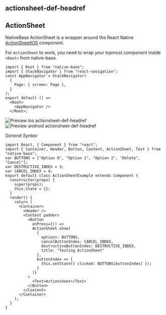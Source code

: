 ## actionsheet-def-headref
## ActionSheet

NativeBase ActionSheet is a wrapper around the React Native [ActionSheetIOS](http://facebook.github.io/react-native/releases/0.44/docs/actionsheetios.html) component.

For `ActionSheet` to work, you need to wrap your topmost component inside `<Root>` from native-base.

```
import { Root } from "native-base";
import { StackNavigator } from "react-navigation";
const AppNavigator = StackNavigator(
  {
    Page: { screen: Page },
  }
);
export default () =>
  <Root>
    <AppNavigator />
  </Root>;
```


![Preview ios actionsheet-def-headref](https://github.com/GeekyAnts/NativeBase-KitchenSink/raw/v2.4.9/screenshots/ios/actionsheet.gif)
![Preview android actionsheet-def-headref](https://github.com/GeekyAnts/NativeBase-KitchenSink/raw/v2.4.9/screenshots/android/actionsheet.gif)

*General Syntax*
<pre class="line-numbers"><code class="language-jsx">import React, { Component } from "react";
import { Container, Header, Button, Content, ActionSheet, Text } from "native-base";
var BUTTONS = ["Option 0", "Option 1", "Option 2", "Delete", "Cancel"];
var DESTRUCTIVE_INDEX = 3;
var CANCEL_INDEX = 4;
export default class ActionSheetExample extends Component {
  constructor(props) {
    super(props);
    this.state = {};
  }
  render() {
    return (
      &lt;Container>
        &lt;Header />
        &lt;Content padder>
          &lt;Button
            onPress={() =>
            ActionSheet.show(
              {
                options: BUTTONS,
                cancelButtonIndex: CANCEL_INDEX,
                destructiveButtonIndex: DESTRUCTIVE_INDEX,
                title: "Testing ActionSheet"
              },
              buttonIndex => {
                this.setState({ clicked: BUTTONS[buttonIndex] });
              }
            )}
          >
            &lt;Text>Actionsheet&lt;/Text>
          &lt;/Button>
        &lt;/Content>
      &lt;/Container>
    );
  }
}
</code></pre><br />
